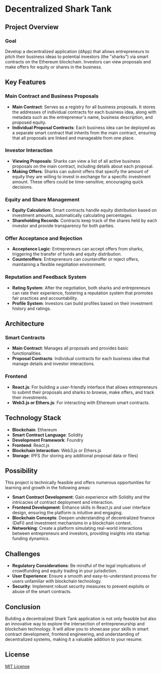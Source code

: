# Decentralized Shark Tank

## Project Overview

### Goal

Develop a decentralized application (dApp) that allows entrepreneurs to pitch their business ideas to potential investors (the "sharks") via smart contracts on the Ethereum blockchain. Investors can view proposals and make offers for equity or shares in the business.

## Key Features

### Main Contract and Business Proposals

- **Main Contract**: Serves as a registry for all business proposals. It stores the addresses of individual contracts for each business idea, along with metadata such as the entrepreneur's name, business description, and proposed equity.
- **Individual Proposal Contracts**: Each business idea can be deployed as a separate smart contract that inherits from the main contract, ensuring that all proposals are linked and manageable from one place.

### Investor Interaction

- **Viewing Proposals**: Sharks can view a list of all active business proposals on the main contract, including details about each proposal.
- **Making Offers**: Sharks can submit offers that specify the amount of equity they are willing to invest in exchange for a specific investment amount. These offers could be time-sensitive, encouraging quick decisions.

### Equity and Share Management

- **Equity Calculation**: Smart contracts handle equity distribution based on investment amounts, automatically calculating percentages.
- **Shareholding Records**: Contracts keep track of the shares held by each investor and provide transparency for both parties.

### Offer Acceptance and Rejection

- **Acceptance Logic**: Entrepreneurs can accept offers from sharks, triggering the transfer of funds and equity distribution.
- **Counteroffers**: Entrepreneurs can counteroffer or reject offers, maintaining a flexible negotiation environment.

### Reputation and Feedback System

- **Rating System**: After the negotiation, both sharks and entrepreneurs can rate their experience, fostering a reputation system that promotes fair practices and accountability.
- **Profile System**: Investors can build profiles based on their investment history and ratings.

## Architecture

### Smart Contracts

- **Main Contract**: Manages all proposals and provides basic functionalities.
- **Proposal Contracts**: Individual contracts for each business idea that manage details and investor interactions.

### Frontend

- **React.js**: For building a user-friendly interface that allows entrepreneurs to submit their proposals and sharks to browse, make offers, and track their investments.
- **Web3.js or Ethers.js**: For interacting with Ethereum smart contracts.

## Technology Stack

- **Blockchain**: Ethereum
- **Smart Contract Language**: Solidity
- **Development Framework**: Foundry
- **Frontend**: React.js
- **Blockchain Interaction**: Web3.js or Ethers.js
- **Storage**: IPFS (for storing any additional proposal data or files)

## Possibility

This project is technically feasible and offers numerous opportunities for learning and growth in the following areas:

- **Smart Contract Development**: Gain experience with Solidity and the intricacies of contract deployment and interaction.
- **Frontend Development**: Enhance skills in React.js and user interface design, ensuring the platform is intuitive and engaging.
- **Blockchain Concepts**: Deepen understanding of decentralized finance (DeFi) and investment mechanisms in a blockchain context.
- **Networking**: Create a platform simulating real-world interactions between entrepreneurs and investors, providing insights into startup funding dynamics.

## Challenges

- **Regulatory Considerations**: Be mindful of the legal implications of crowdfunding and equity trading in your jurisdiction.
- **User Experience**: Ensure a smooth and easy-to-understand process for users unfamiliar with blockchain technology.
- **Security**: Implement robust security measures to prevent exploits or abuse of the smart contracts.

## Conclusion

Building a decentralized Shark Tank application is not only feasible but also an innovative way to explore the intersection of entrepreneurship and blockchain technology. It will allow you to showcase your skills in smart contract development, frontend engineering, and understanding of decentralized systems, making it a valuable addition to your resume.

## License

[MIT License](LICENSE)
